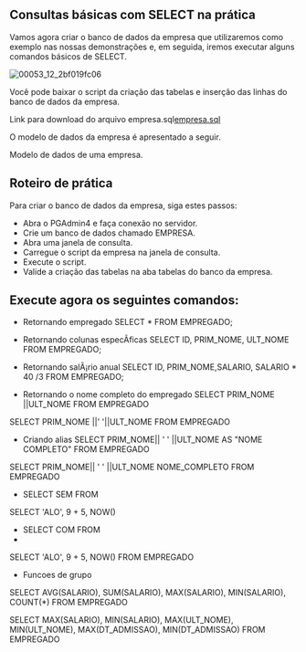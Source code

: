 ## Consultas básicas com SELECT na prática ##
Vamos agora criar o banco de dados da empresa que utilizaremos como exemplo nas nossas demonstrações e, em seguida, iremos executar alguns comandos básicos de SELECT.

![00053_12_2bf019fc06](https://github.com/user-attachments/assets/c31ae0c1-823c-4d90-8c2f-e4453cc09ea9)

Você pode baixar o script da criação das tabelas e inserção das linhas do banco de dados da empresa.


Link para download do arquivo empresa.sql[empresa.sql]()


O modelo de dados da empresa é apresentado a seguir.

 



Modelo de dados de uma empresa.

## Roteiro de prática ##


Para criar o banco de dados da empresa, siga estes passos:


- Abra o PGAdmin4 e faça conexão no servidor.
- Crie um banco de dados chamado EMPRESA.
- Abra uma janela de consulta.
- Carregue o script da empresa na janela de consulta.
- Execute o script.
- Valide a criação das tabelas na aba tabelas do banco da empresa.

## Execute agora os seguintes comandos: ##


- Retornando empregado
SELECT * FROM EMPREGADO;

- Retornando colunas especÃ­ficas
SELECT ID, PRIM_NOME, ULT_NOME  FROM EMPREGADO;

- Retornando salÃ¡rio anual
SELECT ID, PRIM_NOME,SALARIO, SALARIO * 40 /3  FROM EMPREGADO;

- Retornando o nome completo do empregado
SELECT PRIM_NOME ||ULT_NOME  FROM EMPREGADO

SELECT PRIM_NOME ||' '||ULT_NOME  FROM EMPREGADO

- Criando alias
SELECT PRIM_NOME|| ' ' ||ULT_NOME  AS "NOME COMPLETO"
FROM EMPREGADO

SELECT PRIM_NOME|| ' ' ||ULT_NOME   NOME_COMPLETO
FROM EMPREGADO

- SELECT SEM FROM

SELECT 'ALO', 9 + 5, NOW()

- SELECT COM FROM
- 
SELECT 'ALO', 9 + 5, NOW() FROM EMPREGADO

- Funcoes de grupo

SELECT AVG(SALARIO), SUM(SALARIO), MAX(SALARIO), MIN(SALARIO), COUNT(*)
FROM EMPREGADO

SELECT MAX(SALARIO), MIN(SALARIO), 
       MAX(ULT_NOME), MIN(ULT_NOME),
	 MAX(DT_ADMISSAO), MIN(DT_ADMISSAO)
FROM EMPREGADO

